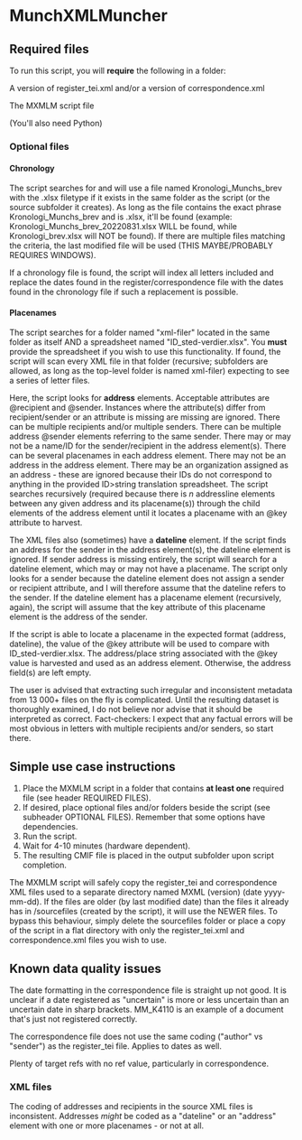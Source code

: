 # MunchXMLMuncher
## Required files
To run this script, you will **require** the following in a folder:

A version of register_tei.xml and/or a version of correspondence.xml

The MXMLM script file

(You'll also need Python)

### Optional files
#### Chronology
The script searches for and will use a file named Kronologi_Munchs_brev with the .xlsx filetype if it exists in the same folder as the script (or the source subfolder it creates). As long as the file contains the exact phrase Kronologi_Munchs_brev and is .xlsx, it'll be found (example: Kronologi_Munchs_brev_20220831.xlsx WILL be found, while Kronologi_brev.xlsx will NOT be found). If there are multiple files matching the criteria, the last modified file will be used (THIS MAYBE/PROBABLY REQUIRES WINDOWS).

If a chronology file is found, the script will index all letters included and replace the dates found in the register/correspondence file with the dates found in the chronology file if such a replacement is possible.

#### Placenames
The script searches for a folder named "xml-filer" located in the same folder as itself AND a spreadsheet named "ID_sted-verdier.xlsx". You **must** provide the spreadsheet if you wish to use this functionality. If found, the script will scan every XML file in that folder (recursive; subfolders are allowed, as long as the top-level folder is named xml-filer) expecting to see a series of letter files. 

Here, the script looks for **address** elements. Acceptable attributes are @recipient and @sender. Instances where the attribute(s) differ from recipient/sender or an attribute is missing are missing are ignored. There can be multiple recipients and/or multiple senders. There can be multiple address @sender elements referring to the same sender. There may or may not be a name/ID for the sender/recipient in the address element(s). There can be several placenames in each address element. There may not be an address in the address element. There may be an organization assigned as an address - these are ignored because their IDs do not correspond to anything in the provided ID>string translation spreadsheet. The script searches recursively (required because there is *n* addressline elements between any given address and its placename(s)) through the child elements of the address element until it locates a placename with an @key attribute to harvest.

The XML files also (sometimes) have a **dateline** element. If the script finds an address for the sender in the address element(s), the dateline element is ignored. If sender address is missing entirely, the script will search for a dateline element, which may or may not have a placename. The script only looks for a sender because the dateline element does not assign a sender or recipient attribute, and I will therefore assume that the dateline refers to the sender. If the dateline element has a placename element (recursively, again), the script will assume that the key attribute of this placename element is the address of the sender.

If the script is able to locate a placename in the expected format (address, dateline), the value of the @key attribute will be used to compare with ID_sted-verdier.xlsx. The address/place string associated with the @key value is harvested and used as an address element. Otherwise, the address field(s) are left empty.

The user is advised that extracting such irregular and inconsistent metadata from 13 000+ files on the fly is complicated. Until the resulting dataset is thoroughly examined, I do not believe nor advise that it should be interpreted as correct. Fact-checkers: I expect that any factual errors will be most obvious in letters with multiple recipients and/or senders, so start there.

## Simple use case instructions
1. Place the MXMLM script in a folder that contains **at least one** required file (see header REQUIRED FILES).
2. If desired, place optional files and/or folders beside the script (see subheader OPTIONAL FILES). Remember that some options have dependencies.
3. Run the script.
4. Wait for 4-10 minutes (hardware dependent).
5. The resulting CMIF file is placed in the output subfolder upon script completion.

The MXMLM script will safely copy the register_tei and correspondence XML files used to a separate directory named MXML (version) (date yyyy-mm-dd). If the files are older (by last modified date) than the files it already has in /sourcefiles (created by the script), it will use the NEWER files. To bypass this behaviour, simply delete the sourcefiles folder or place a copy of the script in a flat directory with only the register_tei.xml and correspondence.xml files you wish to use.

## Known data quality issues
The date formatting in the correspondence file is straight up not good. It is unclear if a date registered as "uncertain" is more or less uncertain than an uncertain date in sharp brackets. MM_K4110 is an example of a document that's just not registered correctly. 

The correspondence file does not use the same coding ("author" vs "sender") as the register_tei file. Applies to dates as well.

Plenty of target refs with no ref value, particularly in correspondence.

### XML files
The coding of addresses and recipients in the source XML files is inconsistent. Addresses *might* be coded as a "dateline" or an "address" element with one or more placenames - or not at all.